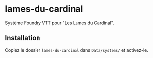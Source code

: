 # lames-du-cardinal

Système Foundry VTT pour "Les Lames du Cardinal".

## Installation
Copiez le dossier `lames-du-cardinal` dans `Data/systems/` et activez-le.
